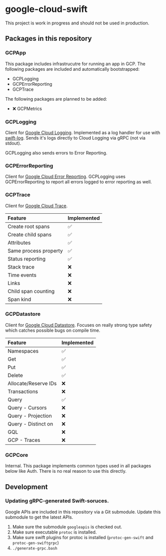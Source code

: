 # google-cloud-swift

This project is work in progress and should not be used in production.

## Packages in this repository

### GCPApp

This package includes infrastrucutre for running an app in GCP. The following packages are included and automatically bootstrapped:

- GCPLogging
- GCPErrorReporting
- GCPTrace

The following packages are planned to be added:

- ❌ GCPMetrics

### GCPLogging

Client for [Google Cloud Logging](https://cloud.google.com/logging). Implemented as a log handler for use with [swift-log](https://github.com/apple/swift-log). Sends it's logs directly to Cloud Logging via gRPC (not via stdout).

GCPLogging also sends errors to Error Reporting.

### GCPErrorReporting

Client for [Google Cloud Error Reporting](https://cloud.google.com/error-reporting). GCPLogging uses GCPErrorReporting to report all errors logged to error reporting as well.

### GCPTrace

Client for [Google Cloud Trace](https://cloud.google.com/trace).

| Feature                    | Implemented |
|:---------------------------|:------------|
| Create root spans          | ✅          |
| Create child spans         | ✅          |
| Attributes                 | ✅          |
| Same process property      | ✅          |
| Status reporting           | ✅          |
| Stack trace                | ❌          |
| Time events                | ❌          |
| Links                      | ❌          |
| Child span counting        | ❌          |
| Span kind                  | ❌          |

### GCPDatastore

Client for [Google Cloud Datastore](https://cloud.google.com/datastore). Focuses on really strong type safety which catches possible bugs on compile time. 

| Feature                    | Implemented |
|:---------------------------|:------------|
| Namespaces                 | ✅          |
| Get                        | ✅          |
| Put                        | ✅          |
| Delete                     | ✅          |
| Allocate/Reserve IDs       | ❌          |
| Transactions               | ❌          |
| Query                      | ✅          |
| Query - Cursors            | ❌          |
| Query - Projection         | ❌          |
| Query - Distinct on        | ❌          |
| GQL                        | ❌          |
| GCP - Traces               | ❌          |

### GCPCore

Internal. This package implements common types used in all packages below like Auth. There is no real reason to use this directly.

## Development

### Updating gRPC-generated Swift-soruces.

Google APIs are included in this repository via a Git submodule. Update this submodule to get the latest APIs.

1. Make sure the submodule `googleapis` is checked out.
2. Make sure executable `protoc` is installed.
3. Make sure swift plugins for protoc is installed (`protoc-gen-swift` and `protoc-gen-swiftgrpc`)
4. `./generate-grpc.bash`
